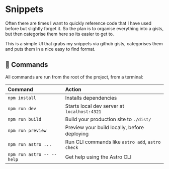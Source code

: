 # Snippets

Often there are times I want to quickly reference code that I have used before but slightly forget it. So the plan is to organise everything into a gists, but then categorise them here so its easier to get to.

This is a simple UI that grabs my snippets via github gists, categorises them and puts them in a nice easy to find format.

## 🧞 Commands

All commands are run from the root of the project, from a terminal:

| Command                   | Action                                           |
| :------------------------ | :----------------------------------------------- |
| `npm install`             | Installs dependencies                            |
| `npm run dev`             | Starts local dev server at `localhost:4321`      |
| `npm run build`           | Build your production site to `./dist/`          |
| `npm run preview`         | Preview your build locally, before deploying     |
| `npm run astro ...`       | Run CLI commands like `astro add`, `astro check` |
| `npm run astro -- --help` | Get help using the Astro CLI                     |

